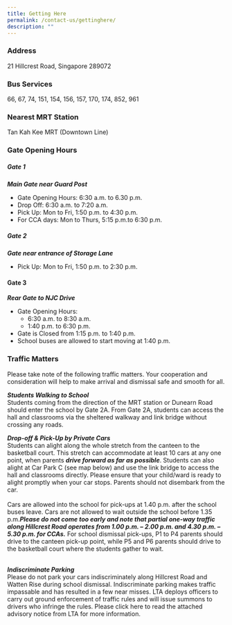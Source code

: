 ```yaml
---
title: Getting Here
permalink: /contact-us/gettinghere/
description: ""
---
```

### Address
21 Hillcrest Road, Singapore 289072

### Bus Services
66, 67, 74, 151, 154, 156, 157, 170, 174, 852, 961

### Nearest MRT Station
Tan Kah Kee MRT (Downtown Line)

### Gate Opening Hours

##### **Gate 1** 
***Main Gate near Guard Post***
* Gate Opening Hours: 6:30 a.m. to 6.30 p.m.
* Drop Off: 6:30 a.m. to 7:20 a.m.
* Pick Up: Mon to Fri, 1:50 p.m. to 4:30 p.m.
* For CCA days: Mon to Thurs, 5:15 p.m.to 6:30 p.m.

##### **Gate 2** 
***Gate near entrance of Storage Lane***
* Pick Up: Mon to Fri, 1:50 p.m. to 2:30 p.m.

#### **Gate 3** 
***Rear Gate to NJC Drive***
*  Gate Opening Hours:
	*  6:30 a.m. to 8:30 a.m.
	*  1:40 p.m. to 6:30 p.m.
* Gate is Closed from 1:15 p.m. to 1:40 p.m.
* School buses are allowed to start moving at 1:40 p.m.

### Traffic Matters
Please take note of the following traffic matters. Your cooperation and consideration will help to make arrival and dismissal safe and smooth for all.

***Students Walking to School***<br>
Students coming from the direction of the MRT station or Dunearn Road should enter the school by Gate 2A. From Gate 2A, students can access the hall and classrooms via the sheltered walkway and link bridge without crossing any roads.

***Drop-off & Pick-Up by Private Cars***<br>
Students can alight along the whole stretch from the canteen to the basketball court. This stretch can accommodate at least 10 cars at any one point, when parents ***drive forward as far as possible***. Students can also alight at Car Park C (see map below) and use the link bridge to access the hall and classrooms directly. Please ensure that your child/ward is ready to alight promptly when your car stops. Parents should not disembark from the car.<br><br>
Cars are allowed into the school for pick-ups at 1.40 p.m. after the school buses leave. Cars are not allowed to wait outside the school before 1.35 p.m.***Please do not come too early and note that partial one-way traffic along Hillcrest Road operates from 1.00 p.m. – 2.00 p.m. and 4.30 p.m. – 5.30 p.m. for CCAs.*** For school dismissal pick-ups, P1 to P4 parents should drive to the canteen pick-up point, while P5 and P6 parents should drive to the basketball court where the students gather to wait.<br><br>

***Indiscriminate Parking***<br>
Please do not park your cars indiscriminately along Hillcrest Road and Watten Rise during school dismissal. Indiscriminate parking makes traffic impassable and has resulted in a few near misses. LTA deploys officers to carry out ground enforcement of traffic rules and will
issue summons to drivers who infringe the rules. Please click here to read the attached advisory notice from LTA for more information.